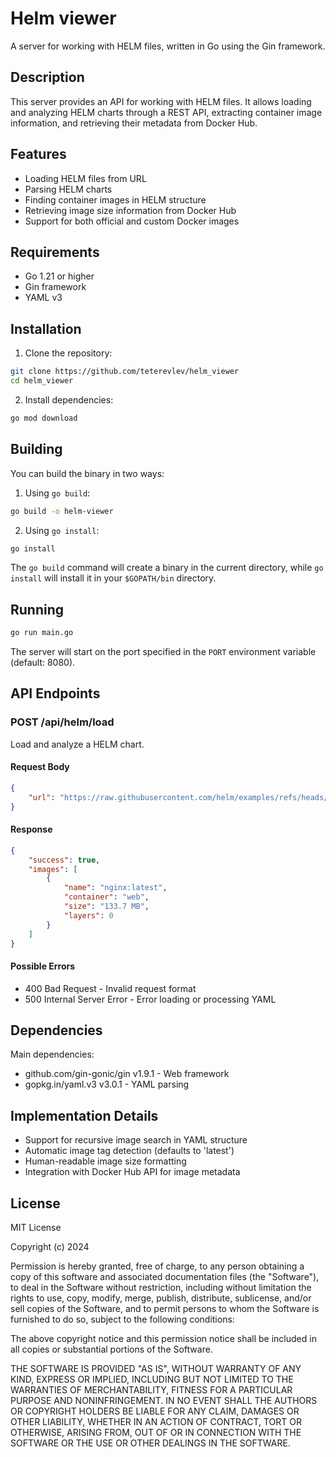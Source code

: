 # Helm viewer

A server for working with HELM files, written in Go using the Gin framework.

## Description

This server provides an API for working with HELM files. It allows loading and analyzing HELM charts through a REST API, extracting container image information, and retrieving their metadata from Docker Hub.

## Features

- Loading HELM files from URL
- Parsing HELM charts
- Finding container images in HELM structure
- Retrieving image size information from Docker Hub
- Support for both official and custom Docker images

## Requirements

- Go 1.21 or higher
- Gin framework
- YAML v3

## Installation

1. Clone the repository:
```bash
git clone https://github.com/teterevlev/helm_viewer
cd helm_viewer
```

2. Install dependencies:
```bash
go mod download
```

## Building

You can build the binary in two ways:

1. Using `go build`:
```bash
go build -o helm-viewer
```

2. Using `go install`:
```bash
go install
```

The `go build` command will create a binary in the current directory, while `go install` will install it in your `$GOPATH/bin` directory.

## Running

```bash
go run main.go
```

The server will start on the port specified in the `PORT` environment variable (default: 8080).

## API Endpoints

### POST /api/helm/load

Load and analyze a HELM chart.

#### Request Body
```json
{
    "url": "https://raw.githubusercontent.com/helm/examples/refs/heads/main/charts/hello-world/values.yaml"
}
```

#### Response
```json
{
    "success": true,
    "images": [
        {
            "name": "nginx:latest",
            "container": "web",
            "size": "133.7 MB",
            "layers": 0
        }
    ]
}
```

#### Possible Errors
- 400 Bad Request - Invalid request format
- 500 Internal Server Error - Error loading or processing YAML

## Dependencies

Main dependencies:
- github.com/gin-gonic/gin v1.9.1 - Web framework
- gopkg.in/yaml.v3 v3.0.1 - YAML parsing

## Implementation Details

- Support for recursive image search in YAML structure
- Automatic image tag detection (defaults to 'latest')
- Human-readable image size formatting
- Integration with Docker Hub API for image metadata

## License

MIT License

Copyright (c) 2024

Permission is hereby granted, free of charge, to any person obtaining a copy
of this software and associated documentation files (the "Software"), to deal
in the Software without restriction, including without limitation the rights
to use, copy, modify, merge, publish, distribute, sublicense, and/or sell
copies of the Software, and to permit persons to whom the Software is
furnished to do so, subject to the following conditions:

The above copyright notice and this permission notice shall be included in all
copies or substantial portions of the Software.

THE SOFTWARE IS PROVIDED "AS IS", WITHOUT WARRANTY OF ANY KIND, EXPRESS OR
IMPLIED, INCLUDING BUT NOT LIMITED TO THE WARRANTIES OF MERCHANTABILITY,
FITNESS FOR A PARTICULAR PURPOSE AND NONINFRINGEMENT. IN NO EVENT SHALL THE
AUTHORS OR COPYRIGHT HOLDERS BE LIABLE FOR ANY CLAIM, DAMAGES OR OTHER
LIABILITY, WHETHER IN AN ACTION OF CONTRACT, TORT OR OTHERWISE, ARISING FROM,
OUT OF OR IN CONNECTION WITH THE SOFTWARE OR THE USE OR OTHER DEALINGS IN THE
SOFTWARE.
